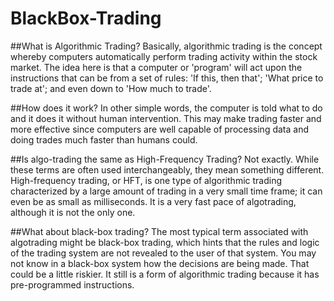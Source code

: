# BlackBox-Trading
##What is Algorithmic Trading?
Basically, algorithmic trading is the concept whereby computers automatically perform trading activity within the stock market. The idea here is that a computer or 'program' will act upon the instructions that can be from a set of rules: 'If this, then that'; 'What price to trade at'; and even down to 'How much to trade'.

##How does it work?
In other simple words, the computer is told what to do and it does it without human intervention. This may make trading faster and more effective since computers are well capable of processing data and doing trades much faster than humans could.

##Is algo-trading the same as High-Frequency Trading?
Not exactly. While these terms are often used interchangeably, they mean something different. High-frequency trading, or HFT, is one type of algorithmic trading characterized by a large amount of trading in a very small time frame; it can even be as small as milliseconds. It is a very fast pace of algotrading, although it is not the only one.

##What about black-box trading?
The most typical term associated with algotrading might be black-box trading, which hints that the rules and logic of the trading system are not revealed to the user of that system. You may not know in a black-box system how the decisions are being made. That could be a little riskier. It still is a form of algorithmic trading because it has pre-programmed instructions.
